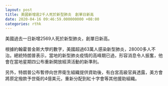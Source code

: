 ```yaml
---
layout: post
title: 美國新增逾2千人死於新型肺炎　創單日新高
date: 2020-04-16 09:46:59.000000000 +08:00
categories: rthk
---
```


美國過去一日新增2569人死於新型肺炎，創單日新高。

根據約翰霍普金斯大學的數字，美國超過63萬人感染新型肺炎，28000多人不治。總統特朗普表示，當地的新型肺炎疫情的高峰期已過，形容消息令人振奮，他會在當地星期四公布重新開放經濟活動的新準則。

另外，特朗普公布暫停向世界衛生組織提供資助後，有白宮高級官員透露，美方會將原定撥款予世衛的4億美元，重新分配到紅十字會等其他援助組織。
